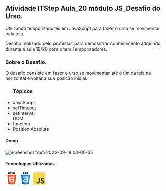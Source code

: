 <h2>Atividade ITStep Aula_20 módulo JS_Desafio do Urso.</h2>
<p>Utilizando temporizadores em JavaScript para fazer o urso se movimentar pela tela.</p>
<p>Desafio realizado pelo professor para demosntrar conhecimento adquirido durante a aula 19/20 com o tem Temporizadores.</p>

<h3>Sobre o Desafio.</h3>
<p>O desafio consiste em fazer o urso se movimentar até o fim da tela na horizontal e voltar a sua posição inicial.</p>


<ul><h3>Tópicos</h3>
<li>JavaScript</li>
<li>setTimeout</li>
<li>setInterval</li
<li>DOM</li>
<li>function</li>
<li>Position:Absolute</li>
</ul>

<h4>Demo</h4>

![Screenshot from 2022-09-18 00-00-35](https://user-images.githubusercontent.com/78119622/190883732-8721cd4e-7b17-46dd-8e20-19c9dabd0061.png)


<h4>Tecnologias Utilizadas.</h4>
 
<p align="left">
<a href="https://www.w3.org/html/" target="_blank" rel="noreferrer"> <img src="https://raw.githubusercontent.com/devicons/devicon/master/icons/html5/html5-original-wordmark.svg" alt="html5" width="40" height="40"/> </a> <a href="https://www.w3schools.com/css/" target="_blank" rel="noreferrer"> <img src="https://raw.githubusercontent.com/devicons/devicon/master/icons/css3/css3-original-wordmark.svg" alt="css3" width="40" height="40"/> </a><a href="https://developer.mozilla.org/en-US/docs/Web/JavaScript" target="_blank" rel="noreferrer"> <img src="https://raw.githubusercontent.com/devicons/devicon/master/icons/javascript/javascript-original.svg" alt="javascript" width="40" height="40"/> </a></p> 
